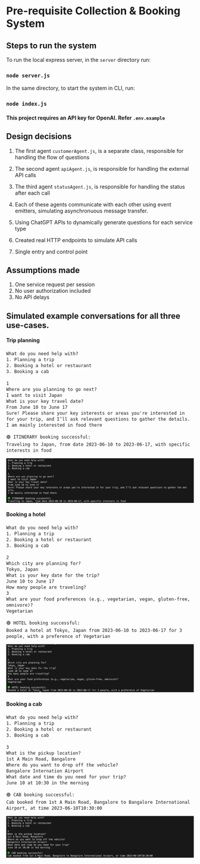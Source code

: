 # Pre-requisite Collection & Booking System

## Steps to run the system

To run the local express server, in the `server` directory run:

### `node server.js`

In the same directory, to start the system in CLI, run:

### `node index.js`

#### This project requires an API key for OpenAI. Refer `.env.example`

## Design decisions

1. The first agent `customerAgent.js`, is a separate class, responsible for handling the flow of questions
2. The second agent `apiAgent.js`, is responsible for handling the external API calls
3. The third agent `statusAgent.js`, is responsible for handling the status after each call

4. Each of these agents communicate with each other using event emitters, simulating asynchronuous message transfer.
5. Using ChatGPT APIs to dynamically generate questions for each service type
6. Created real HTTP endpoints to simulate API calls
7. Single entry and control point

## Assumptions made

1. One service request per session
2. No user authorization included
3. No API delays

## Simulated example conversations for all three use-cases.

#### Trip planning

```
What do you need help with?
1. Planning a trip
2. Booking a hotel or restaurant
3. Booking a cab

1
Where are you planning to go next?
I want to visit Japan
What is your key travel date?
From June 10 to June 17
Sure! Please share your key interests or areas you're interested in for your trip, and I’ll ask relevant questions to gather the details.
I am mainly interested in food there

🟢 ITINERARY booking successful:
Traveling to Japan, from date 2023-06-10 to 2023-06-17, with specific interests in food
```

![Trip Booking Image](./assets/tripImage.png)

#### Booking a hotel

```
What do you need help with?
1. Planning a trip
2. Booking a hotel or restaurant
3. Booking a cab

2
Which city are planning for?
Tokyo, Japan
What is your key date for the trip?
June 10 to June 17
How many people are traveling?
3
What are your food preferences (e.g., vegetarian, vegan, gluten-free, omnivore)?
Vegetarian

🟢 HOTEL booking successful:
Booked a hotel at Tokyo, Japan from 2023-06-10 to 2023-06-17 for 3 people, with a preference of Vegetarian
```

![Hotel Booking Image](./assets/hotelImage.png)

#### Booking a cab

```
What do you need help with?
1. Planning a trip
2. Booking a hotel or restaurant
3. Booking a cab

3
What is the pickup location?
1st A Main Road, Bangalore
Where do you want to drop off the vehicle?
Bangalore Internation Airport
What date and time do you need for your trip?
June 10 at 10:30 in the morning

🟢 CAB booking successful:
Cab booked from 1st A Main Road, Bangalore to Bangalore International Airport, at time 2023-06-10T10:30:00
```

![Cab Booking Image](./assets/cabImage.png)
